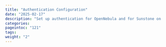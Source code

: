 ```yaml
---
title: "Authentication Configuration"
date: "2025-02-17"
description: "Set up authentication for OpenNebula and for Sunstone on several backends"
categories:
pageintoc: "121"
tags:
weight: "2"
---
```


<a id="authentication"></a>

<!--# Authentication Configuration -->





























